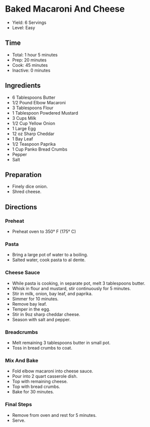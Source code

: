 # Baked Macaroni And Cheese

* Yield: 6 Servings
* Level: Easy

## Time

* Total: 1 hour 5 minutes
* Prep: 20 minutes
* Cook: 45 minutes
* Inactive: 0 minutes

## Ingredients

* 6 Tablespoons Butter
* 1/2 Pound Elbow Macaroni
* 3 Tablespoons Flour
* 1 Tablespoon Powdered Mustard
* 3 Cups Milk
* 1/2 Cup Yellow Onion
* 1 Large Egg
* 12 oz Sharp Cheddar
* 1 Bay Leaf
* 1/2 Teaspoon Paprika
* 1 Cup Panko Bread Crumbs
* Pepper
* Salt

## Preparation

* Finely dice onion.
* Shred cheese.

## Directions

### Preheat

* Preheat oven to 350&deg; F (175&deg; C)

### Pasta

* Bring a large pot of water to a boiling.
* Salted water, cook pasta to al dente.

### Cheese Sauce

* While pasta is cooking, in separate pot, melt 3 tablespoons butter.
* Whisk in flour and mustard, stir continuously for 5 minutes.
* Stir in milk, onion, bay leaf, and paprika.
* Simmer for 10 minutes.
* Remove bay leaf.
* Temper in the egg.
* Stir in 9oz sharp cheddar cheese.
* Season with salt and pepper.

### Breadcrumbs

* Melt remaining 3 tablespoons butter in small pot.
* Toss in bread crumbs to coat.

### Mix And Bake

* Fold elbow macaroni into cheese sauce.
* Pour into 2 quart casserole dish.
* Top with remaining cheese.
* Top with bread crumbs.
* Bake for 30 minutes.

### Final Steps

* Remove from oven and rest for 5 minutes.
* Serve.

